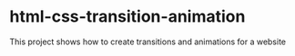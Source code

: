# html-css-transition-animation
This project shows how to create transitions and animations for a website
